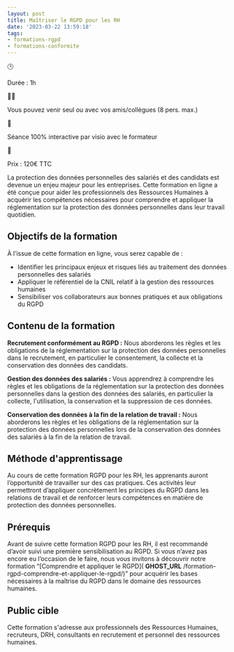 ```yaml
---
layout: post
title: Maîtriser le RGPD pour les RH
date: '2023-03-22 13:59:18'
tags:
- formations-rgpd
- formations-conformite
---
```


🕒

Durée : 1h

👨‍🎓

Vous pouvez venir seul ou avec vos amis/collègues (8 pers. max.)

👋

Séance 100% interactive par visio avec le formateur

🛒

Prix : 120€ TTC

La protection des données personnelles des salariés et des candidats est devenue un enjeu majeur pour les entreprises. Cette formation en ligne a été conçue pour aider les professionnels des Ressources Humaines à acquérir les compétences nécessaires pour comprendre et appliquer la réglementation sur la protection des données personnelles dans leur travail quotidien.

## Objectifs de la formation

À l’issue de cette formation en ligne, vous serez capable de :

- Identifier les principaux enjeux et risques liés au traitement des données personnelles des salariés
- Appliquer le référentiel de la CNIL relatif à la gestion des ressources humaines
- Sensibiliser vos collaborateurs aux bonnes pratiques et aux obligations du RGPD

## Contenu de la formation

**Recrutement conformément au RGPD :** Nous aborderons les règles et les obligations de la réglementation sur la protection des données personnelles dans le recrutement, en particulier le consentement, la collecte et la conservation des données des candidats.

**Gestion des données des salariés :** Vous apprendrez à comprendre les règles et les obligations de la réglementation sur la protection des données personnelles dans la gestion des données des salariés, en particulier la collecte, l'utilisation, la conservation et la suppression de ces données.

**Conservation des données à la fin de la relation de travail :** Nous aborderons les règles et les obligations de la réglementation sur la protection des données personnelles lors de la conservation des données des salariés à la fin de la relation de travail.

## Méthode d'apprentissage

Au cours de cette formation RGPD pour les RH, les apprenants auront l’opportunité de travailler sur des cas pratiques. Ces activités leur permettront d’appliquer concrètement les principes du RGPD dans les relations de travail et de renforcer leurs compétences en matière de protection des données personnelles.

## Prérequis

Avant de suivre cette formation RGPD pour les RH, il est recommandé d’avoir suivi une première sensibilisation au RGPD. Si vous n’avez pas encore eu l’occasion de le faire, nous vous invitons à découvrir notre formation “[Comprendre et appliquer le RGPD]( __GHOST_URL__ /formation-rgpd-comprendre-et-appliquer-le-rgpd/)” pour acquérir les bases nécessaires à la maîtrise du RGPD dans le domaine des ressources humaines.

## Public cible

Cette formation s'adresse aux professionnels des Ressources Humaines, recruteurs, DRH, consultants en recrutement et personnel des ressources humaines.

